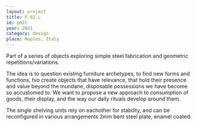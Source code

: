 ```yaml
---
layout: project
title: P.02.L
id: p02l
year: 2021
category: design
place: Naples, Italy
---
```


Part of a series of objects exploring simple steel fabrication and geometric repetitions/variations.

The idea is to question existing furniture archetypes, to find new forms and functions, tvo create objects that have relevance, that hold their presence and value beyond the mundane, disposable possessions we have become so accustomed to. We want to propose a new approach to consumption of goods, their display, and the way our daily rituals develop around them.

The single shelving units rely on eachother for stability, and can be reconfigured in various arrangements
2mm bent steel plate, enamel coated. 
